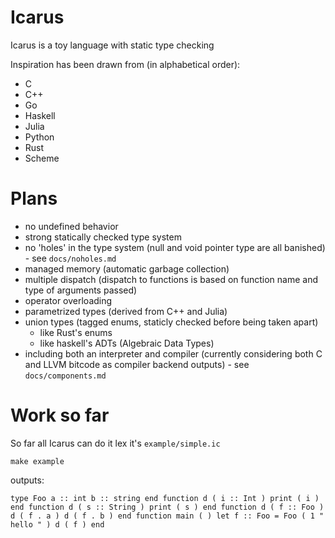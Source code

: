 Icarus
======

Icarus is a toy language with static type checking

Inspiration has been drawn from (in alphabetical order):

* C
* C++
* Go
* Haskell
* Julia
* Python
* Rust
* Scheme

Plans
=====

* no undefined behavior
* strong statically checked type system
* no 'holes' in the type system (null and void pointer type are all banished) - see `docs/noholes.md`
* managed memory (automatic garbage collection)
* multiple dispatch (dispatch to functions is based on function name and type of arguments passed)
* operator overloading
* parametrized types (derived from C++ and Julia)
* union types (tagged enums, staticly checked before being taken apart)
    * like Rust's enums
    * like haskell's ADTs (Algebraic Data Types)
* including both an interpreter and compiler (currently considering both C and LLVM bitcode as compiler backend outputs) - see `docs/components.md`

Work so far
===========

So far all Icarus can do it lex it's `example/simple.ic`

    make example

outputs:

    type Foo a :: int b :: string end function d ( i :: Int ) print ( i ) end function d ( s :: String ) print ( s ) end function d ( f :: Foo ) d ( f . a ) d ( f . b ) end function main ( ) let f :: Foo = Foo ( 1 " hello " ) d ( f ) end 

